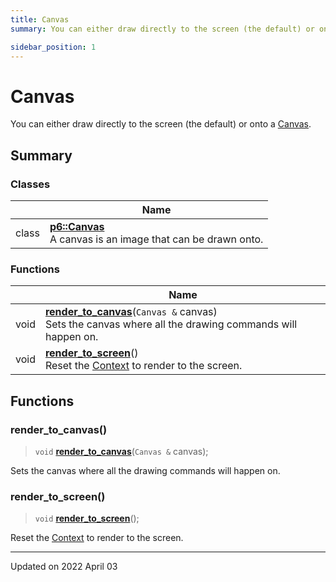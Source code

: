 ```yaml
---
title: Canvas
summary: You can either draw directly to the screen (the default) or onto a Canvas. 

sidebar_position: 1
---
```


# Canvas

You can either draw directly to the screen (the default) or onto a [Canvas](/reference/Types/canvas). 

## Summary

### Classes

|                | Name           |
| -------------- | -------------- |
| class | **[p6::Canvas](/reference/Types/canvas)** <br/>A canvas is an image that can be drawn onto.  |

### Functions

|                | Name           |
| -------------- | -------------- |
| void | **[render_to_canvas](/reference/canvas#render_to_canvas)**(`Canvas &` canvas)<br/>Sets the canvas where all the drawing commands will happen on.  |
| void | **[render_to_screen](/reference/canvas#render_to_screen)**()<br/>Reset the [Context](/reference/Types/context) to render to the screen.  |


## Functions

### render_to_canvas()

> `void` **[render_to_canvas](/reference/canvas#render_to_canvas)**(`Canvas &` canvas);


Sets the canvas where all the drawing commands will happen on. 

### render_to_screen()

> `void` **[render_to_screen](/reference/canvas#render_to_screen)**();


Reset the [Context](/reference/Types/context) to render to the screen. 





-------------------------------

Updated on 2022 April 03